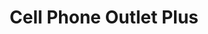 ---
title: "Cell Phone Outlet Plus"
url: /grand-junction/cell-phone-outlet-plus/
shop: mobile phone
---